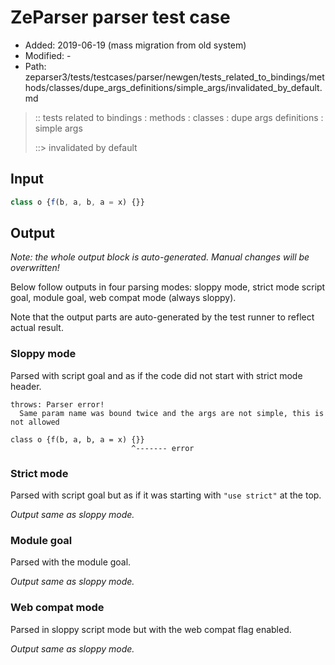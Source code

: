 # ZeParser parser test case

- Added: 2019-06-19 (mass migration from old system)
- Modified: -
- Path: zeparser3/tests/testcases/parser/newgen/tests_related_to_bindings/methods/classes/dupe_args_definitions/simple_args/invalidated_by_default.md

> :: tests related to bindings : methods : classes : dupe args definitions : simple args
>
> ::> invalidated by default


## Input


`````js
class o {f(b, a, b, a = x) {}}
`````

## Output

_Note: the whole output block is auto-generated. Manual changes will be overwritten!_

Below follow outputs in four parsing modes: sloppy mode, strict mode script goal, module goal, web compat mode (always sloppy).

Note that the output parts are auto-generated by the test runner to reflect actual result.

### Sloppy mode

Parsed with script goal and as if the code did not start with strict mode header.

`````
throws: Parser error!
  Same param name was bound twice and the args are not simple, this is not allowed

class o {f(b, a, b, a = x) {}}
                           ^------- error
`````

### Strict mode

Parsed with script goal but as if it was starting with `"use strict"` at the top.

_Output same as sloppy mode._

### Module goal

Parsed with the module goal.

_Output same as sloppy mode._

### Web compat mode

Parsed in sloppy script mode but with the web compat flag enabled.

_Output same as sloppy mode._
